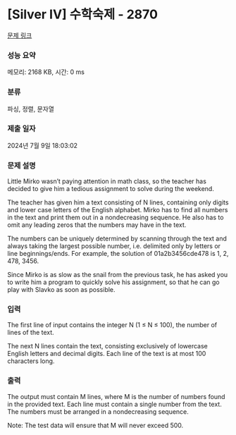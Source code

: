 # [Silver IV] 수학숙제 - 2870 

[문제 링크](https://www.acmicpc.net/problem/2870) 

### 성능 요약

메모리: 2168 KB, 시간: 0 ms

### 분류

파싱, 정렬, 문자열

### 제출 일자

2024년 7월 9일 18:03:02

### 문제 설명

<p>Little Mirko wasn’t paying attention in math class, so the teacher has decided to give him a tedious assignment to solve during the weekend. </p>

<p>The teacher has given him a text consisting of N lines, containing only digits and lower case letters of the English alphabet. Mirko has to find all numbers in the text and print them out in a nondecreasing sequence. He also has to omit any leading zeros that the numbers may have in the text. </p>

<p>The numbers can be uniquely determined by scanning through the text and always taking the largest possible number, i.e. delimited only by letters or line beginnings/ends. For example, the solution of 01a2b3456cde478 is 1, 2, 478, 3456. </p>

<p>Since Mirko is as slow as the snail from the previous task, he has asked you to write him a program to quickly solve his assignment, so that he can go play with Slavko as soon as possible. </p>

### 입력 

 <p>The first line of input contains the integer N (1 ≤ N ≤ 100), the number of lines of the text. </p>

<p>The next N lines contain the text, consisting exclusively of lowercase English letters and decimal digits. Each line of the text is at most 100 characters long. </p>

### 출력 

 <p>The output must contain M lines, where M is the number of numbers found in the provided text. Each line must contain a single number from the text. The numbers must be arranged in a nondecreasing sequence. </p>

<p>Note: The test data will ensure that M will never exceed 500. </p>

